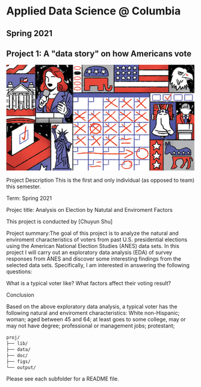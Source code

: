 # Applied Data Science @ Columbia
## Spring 2021
## Project 1: A "data story" on how Americans vote

<img src="figs/title1.jpeg" width="500">

Project Description
This is the first and only individual (as opposed to team) this semester.

Term: Spring 2021

Projec title: Analysis on Election by Natutal and Enviroment Factors

This project is conducted by [Chuyun Shu]

Project summary:The goal of this project is to analyze the natural and enviroment characteristics of voters from past U.S. presidential elections using the American National Election Studies (ANES) data sets. In this project I will carry out an exploratory data analysis (EDA) of survey responses from ANES and discover some interesting findings from the selected data sets. Specifically, I am interested in answering the following questions:

What is a typical voter like? What factors affect their voting result?

Conclusion

Based on the above exploratory data analysis, a typical voter has the following natural and enviroment characteristics:
White non-Hispanic; woman; aged between 45 and 64;  at least goes to some college, may or may not have degree; professional or management jobs; protestant;


```
proj/
├── lib/
├── data/
├── doc/
├── figs/
└── output/
```

Please see each subfolder for a README file.
